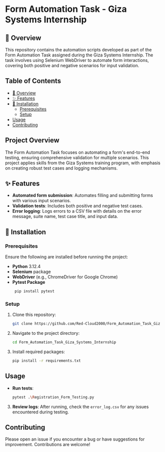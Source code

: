 # Form Automation Task - Giza Systems Internship

## 📄 Overview
This repository contains the automation scripts developed as part of the Form Automation Task assigned during the Giza Systems Internship. The task involves using Selenium WebDriver to automate form interactions, covering both positive and negative scenarios for input validation.

## Table of Contents
- [📄 Overview](#-overview)
- [✨ Features](#-features)
- [🔧 Installation](#-installation)
  - [Prerequisites](#prerequisites)
  - [Setup](#setup)
- [Usage](#usage)
- [Contributing](#contributing)
## Project Overview

The Form Automation Task focuses on automating a form's end-to-end testing, ensuring comprehensive validation for multiple scenarios. This project applies skills from the Giza Systems training program, with emphasis on creating robust test cases and logging mechanisms.

## ✨ Features

- **Automated form submission**: Automates filling and submitting forms with various input scenarios.
- **Validation tests**: Includes both positive and negative test cases.
- **Error logging**: Logs errors to a CSV file with details on the error message, suite name, test case title, and input data.

## 🔧 Installation

### Prerequisites
Ensure the following are installed before running the project:
- **Python** 3.12.4
- **Selenium** package
- **WebDriver** (e.g., ChromeDriver for Google Chrome)
- **Pytest Package**
  ```bash
   pip install pytest
   ```

### Setup
1. Clone this repository:
   ```bash
   git clone https://github.com/Red-Cloud2000/Form_Automation_Task_Giza_Systems_Internship.git
   ```
2. Navigate to the project directory:
   ```bash
   cd Form_Automation_Task_Giza_Systems_Internship
   ```
3. Install required packages:
   ```bash
   pip install -r requirements.txt
   ```

## Usage
- **Run tests**:
   ```bash
   pytest .\Registration_Form_Testing.py
   ```
3. **Review logs**: After running, check the `error_log.csv` for any issues encountered during testing.

## Contributing

Please open an issue if you encounter a bug or have suggestions for improvement. Contributions are welcome!
